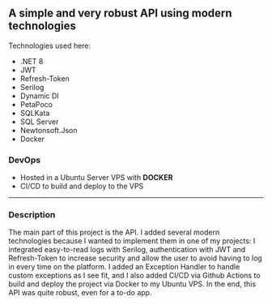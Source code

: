 ## A simple and very robust API using modern technologies

Technologies used here:
- .NET 8
- JWT
- Refresh-Token
- Serilog
- Dynamic DI
- PetaPoco
- SQLKata
- SQL Server
- Newtonsoft.Json
- Docker


### DevOps
- Hosted in a Ubuntu Server VPS with **DOCKER**
- CI/CD to build and deploy to the VPS

------
### Description
The main part of this project is the API. I added several modern technologies because I wanted to implement them in one of my projects: I integrated easy-to-read logs with Serilog, authentication with JWT and Refresh-Token to increase security and allow the user to avoid having to log in every time on the platform. I added an Exception Handler to handle custom exceptions as I see fit, and I also added CI/CD via Github Actions to build and deploy the project via Docker to my Ubuntu VPS. In the end, this API was quite robust, even for a to-do app.
